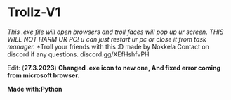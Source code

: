 # Trollz-V1
*This .exe file will open browsers and troll faces will pop up ur screen.*
*THIS WILL NOT HARM UR PC!* *u can just restart ur pc or close it from task manager.*
*Troll your friends with this :D
made by Nokkela 
Contact on discord if any questions. 
discord.gg/XEfHshfvPH 


Edit: (**27.3.2023**) **Changed .exe icon to new one, And fixed error coming from microsoft browser.** 

**Made with:Python**
